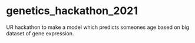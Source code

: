 # genetics_hackathon_2021
UR hackathon to make a model which predicts someones age based on big dataset of gene expression.
